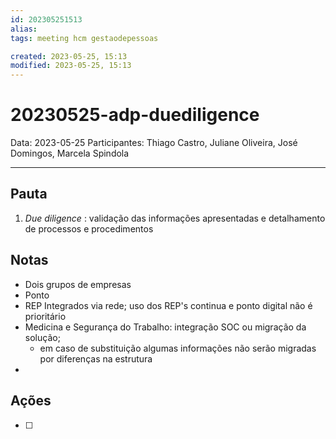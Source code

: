 ```yaml
---
id: 202305251513
alias: 
tags: meeting hcm gestaodepessoas

created: 2023-05-25, 15:13
modified: 2023-05-25, 15:13
---
```

# 20230525-adp-duediligence

Data: 2023-05-25
Participantes: Thiago Castro, Juliane Oliveira, José Domingos, Marcela Spindola

---

## Pauta

1. _Due diligence_ : validação das informações apresentadas e detalhamento de processos e procedimentos

## Notas

- Dois grupos de empresas
- Ponto
- REP Integrados via rede; uso dos REP's continua e ponto digital não é prioritário
- Medicina e Segurança do Trabalho: integração SOC ou migração da solução;
	- em caso de substituição algumas informações não serão migradas por diferenças na estrutura
- 

## Ações

- [ ] 